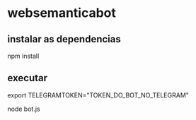 # websemanticabot

## instalar as dependencias

npm install

## executar

export TELEGRAMTOKEN="TOKEN_DO_BOT_NO_TELEGRAM"

node bot.js
